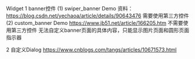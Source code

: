 Widget
1 banner控件
  (1) swiper_banner Demo
  资料：https://blog.csdn.net/yechaoa/article/details/90643476
  需要使用第三方控件
  (2) custom_banner Demo
    https://www.jb51.net/article/166205.htm
    不需要使用第三方控件
    无法自定义banner页面的具体内容，只能显示图片页面和圆形页面指示器

2 自定义Dialog
  https://www.cnblogs.com/tangs/articles/10671573.html